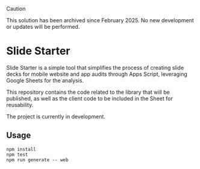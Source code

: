 > [!CAUTION]
> This solution has been archived since February 2025.
> No new development or updates will be performed.

# Slide Starter

Slide Starter is a simple tool that simplifies the process of creating slide decks for mobile website and app audits through Apps Script, leveraging Google Sheets for the analysis.

This repository contains the code related to the library that will be published, as well as the client code to be included in the Sheet for reusability.

The project is currently in development.

## Usage

```
npm install
npm test
npm run generate -- web
```
